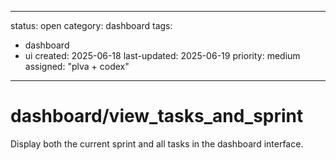 ---
status: open
category: dashboard
tags:
  - dashboard
  - ui
created: 2025-06-18
last-updated: 2025-06-19
priority: medium
assigned: "plva + codex"
------------------------

# dashboard/view_tasks_and_sprint

Display both the current sprint and all tasks in the dashboard interface.
